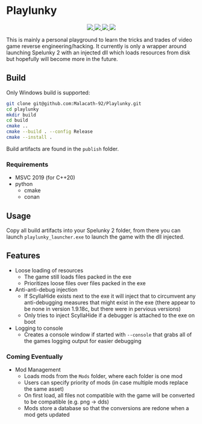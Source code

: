 # Playlunky
<p align="center">
  <a href="https://isocpp.org/">
      <img src="https://img.shields.io/badge/language-C%2B%2B20-blue.svg">
  </a>
  <a href="https://ci.appveyor.com/project/Malacath-92/playlunky">
      <img src="https://ci.appveyor.com/api/projects/status/yhlybe62omlpbxj3?svg=true">
  </a>
  <a href="https://github.com/Malacath-92/playlunky/actions">
      <img src="https://github.com/Malacath-92/playlunky/workflows/Github%20Actions%20CI/badge.svg">
  </a>
  <a href="https://opensource.org/licenses/MIT" >
      <img src="https://img.shields.io/apm/l/vim-mode.svg">
  </a>
</p>

This is mainly a personal playground to learn the tricks and trades of video game reverse engineering/hacking. It currently is only a wrapper around launching Spelunky 2 with an injected dll which loads resources from disk but hopefully will become more in the future.

## Build

Only Windows build is supported:
```sh
git clone git@github.com:Malacath-92/Playlunky.git
cd playlunky
mkdir build
cd build
cmake ..
cmake --build . --config Release
cmake --install .
```
Build artifacts are found in the `publish` folder.

### Requirements
- MSVC 2019 (for C++20)
- python
    - cmake
    - conan

## Usage
Copy all build artifacts into your Spelunky 2 folder, from there you can launch `playlunky_launcher.exe` to launch the game with the dll injected.

## Features
* Loose loading of resources    
    * The game still loads files packed in the exe
    * Prioritizes loose files over files packed in the exe
* Anti-anti-debug injection
    * If ScyllaHide exists next to the exe it will inject that to circumvent any anti-debugging measures that might exist in the exe (there appear to be none in version 1.9.18c, but there were in pervious versions)
    * Only tries to inject ScyllaHide if a debugger is attached to the exe on boot
* Logging to console
    * Creates a console window if started with `--console` that grabs all of the games logging output for easier debugging 

### Coming Eventually
* Mod Management
    * Loads mods from the `Mods` folder, where each folder is one mod
    * Users can specify priority of mods (in case multiple mods replace the same asset)
    * On first load, all files not compatible with the game will be converted to be compatible (e.g. png &rarr; dds)
    * Mods store a database so that the conversions are redone when a mod gets updated